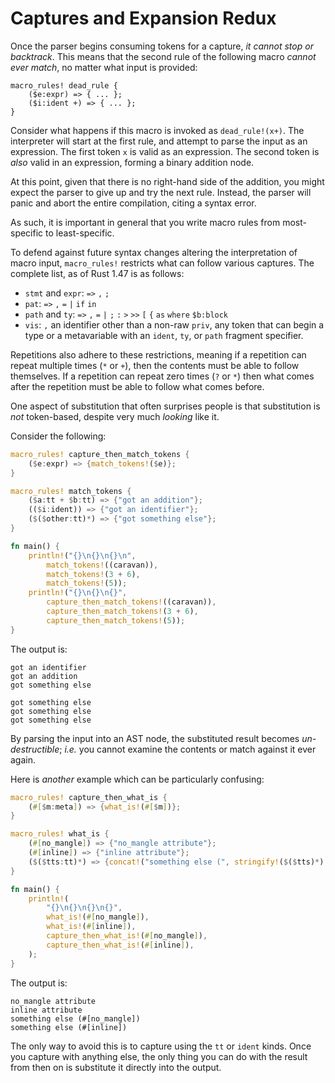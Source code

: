 # Captures and Expansion Redux

Once the parser begins consuming tokens for a capture, *it cannot stop or backtrack*. This means
that the second rule of the following macro *cannot ever match*, no matter what input is provided:

```ignore
macro_rules! dead_rule {
    ($e:expr) => { ... };
    ($i:ident +) => { ... };
}
```

Consider what happens if this macro is invoked as `dead_rule!(x+)`. The interpreter will start at
the first rule, and attempt to parse the input as an expression. The first token `x` is valid as
an expression. The second token is *also* valid in an expression, forming a binary addition node.

At this point, given that there is no right-hand side of the addition, you might expect the parser
to give up and try the next rule. Instead, the parser will panic and abort the entire compilation,
citing a syntax error.

As such, it is important in general that you write macro rules from most-specific to least-specific.

To defend against future syntax changes altering the interpretation of macro input, `macro_rules!`
restricts what can follow various captures. The complete list, as of Rust 1.47 is as follows:

* `stmt` and `expr`: `=>` `,` `;`
* `pat`: `=>` `,` `=` `|` `if` `in`
* `path` and `ty`: `=>` `,` `=` `|` `;` `:` `>` `>>` `[` `{` `as` `where` `$b:block`
* `vis`: `,` an identifier other than a non-raw `priv`, any token that can begin a type or a
    metavariable with an `ident`, `ty`, or `path` fragment specifier.

Repetitions also adhere to these restrictions, meaning if a repetition can repeat multiple times
(`*` or `+`), then the contents must be able to follow themselves. If a repetition can repeat zero
times (`?` or `*`) then what comes after the repetition must be able to follow what comes before.

One aspect of substitution that often surprises people is that substitution is *not* token-based,
despite very much *looking* like it.

Consider the following:

```rust
macro_rules! capture_then_match_tokens {
    ($e:expr) => {match_tokens!($e)};
}

macro_rules! match_tokens {
    ($a:tt + $b:tt) => {"got an addition"};
    (($i:ident)) => {"got an identifier"};
    ($($other:tt)*) => {"got something else"};
}

fn main() {
    println!("{}\n{}\n{}\n",
        match_tokens!((caravan)),
        match_tokens!(3 + 6),
        match_tokens!(5));
    println!("{}\n{}\n{}",
        capture_then_match_tokens!((caravan)),
        capture_then_match_tokens!(3 + 6),
        capture_then_match_tokens!(5));
}
```

The output is:

```text
got an identifier
got an addition
got something else

got something else
got something else
got something else
```

By parsing the input into an AST node, the substituted result becomes *un-destructible*; *i.e.* you
cannot examine the contents or match against it ever again.

Here is *another* example which can be particularly confusing:

```rust
macro_rules! capture_then_what_is {
    (#[$m:meta]) => {what_is!(#[$m])};
}

macro_rules! what_is {
    (#[no_mangle]) => {"no_mangle attribute"};
    (#[inline]) => {"inline attribute"};
    ($($tts:tt)*) => {concat!("something else (", stringify!($($tts)*), ")")};
}

fn main() {
    println!(
        "{}\n{}\n{}\n{}",
        what_is!(#[no_mangle]),
        what_is!(#[inline]),
        capture_then_what_is!(#[no_mangle]),
        capture_then_what_is!(#[inline]),
    );
}
```

The output is:

```text
no_mangle attribute
inline attribute
something else (#[no_mangle])
something else (#[inline])
```

The only way to avoid this is to capture using the `tt` or `ident` kinds. Once you capture with
anything else, the only thing you can do with the result from then on is substitute it directly
into the output.
